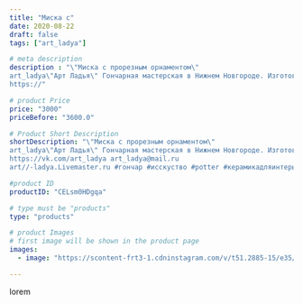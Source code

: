```yaml
---
title: "Миска с"
date: 2020-08-22
draft: false
tags: ["art_ladya"]

# meta description
description : "\"Миска с прорезным орнаментом\" 
art_ladya\"Арт Ладья\" Гончарная мастерская в Нижнем Новгороде. Изготовление керамики и мастер//-классы по обучению. 
https://"

# product Price
price: "3000"
priceBefore: "3600.0"

# Product Short Description
shortDescription: "\"Миска с прорезным орнаментом\" 
art_ladya\"Арт Ладья\" Гончарная мастерская в Нижнем Новгороде. Изготовление керамики и мастер//-классы по обучению. 
https://vk.com/art_ladya art_ladya@mail.ru 
art//-ladya.Livemaster.ru #гончар #исскуство #potter #керамикадляинтерьера #керамикаручнаяработа #гончарнаямастерская #керамиканазаказ #handmade #посудаизглины #керамика #гончарнаяпосуда #эксклюзивнаякерамика #painter #dishes #decor #ceramicar #nntoday #claygoods #restaurant #earthenware #ceramic #design #bowl #dish #plate #ceramicart #berries #авторскаякерамика #европейскиетарелки #историческаяреконструкция"

#product ID
productID: "CELsm0HDgqa"

# type must be "products"
type: "products"

# product Images
# first image will be shown in the product page
images:
  - image: "https://scontent-frt3-1.cdninstagram.com/v/t51.2885-15/e35/118004160_632755354042442_3978951836890121661_n.jpg?_nc_ht=scontent-frt3-1.cdninstagram.com&_nc_cat=102&_nc_ohc=cQezPXglOCEAX89Luqe&edm=APU89FABAAAA&ccb=7-4&oh=46238b15dbe13ad23e496d4425bf2920&oe=612B913C&_nc_sid=86f79a&ig_cache_key=MjM4MTE5MzAwOTMzNDk3OTIyNg%3D%3D.2-ccb7-4"

---
```

lorem
